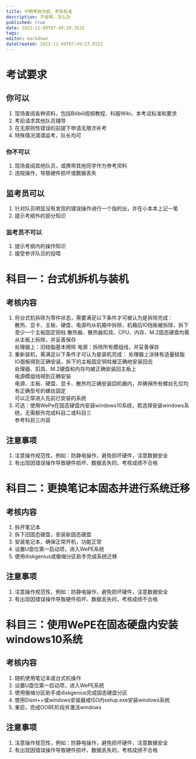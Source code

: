 ```yaml
---
title: 中期考核内容、考核标准
description: 不会啊，怎么办
published: true
date: 2022-11-09T07:49:29.353Z
tags: 
editor: markdown
dateCreated: 2022-11-09T07:49:27.915Z
---
```

# 考试要求
## 你可以
1. 现场查阅各种资料，包括Bilibili视频教程、科服Wiki、本考试标准和要求
2. 考前请求其他队员辅导
3. 在无原则性错误的前提下申请无限次补考
4. 特殊情况滴滴监考，队长均可
### 你不可以
1. 现场查阅其他队员，或携带其他同学作为参考资料
2. 违规操作，导致硬件损坏或数据丢失

## 监考员可以
1. 针对队员明显没有发现的错误操作进行一个指的出，并在小本本上记一笔
2. 提示考纲外的部分知识
### 监考员不可以
1. 提示考纲内的操作知识
2. 接受参评队员的投喂

# 科目一：台式机拆机与装机

## 考核内容
1. 将台式机拆除为零件状态，需要满足以下条件才可被认为是拆除完成：  
   散热、显卡、主板、硬盘、电源均从机箱中拆除，机箱后IO挡板被拆除，拆下至少一个主板固定铜柱
   散热器、散热器扣具、CPU、内存、M.2固态硬盘均需从主板上拆除，并妥善保存  
   处理器上：旧硅脂基本擦除
   电源：拆除所有模组线，并妥善保存
2. 重新装机，需满足以下条件才可认为是装机完成：
   处理器上涂抹有适量硅脂  
   IO面板得到正确安装，拆下的主板固定铜柱被正确地安装回去  
   处理器、扣具、M.2硬盘和内存均被正确安装回主板上  
   电源模组线得到正确安装  
   电源、主板、硬盘、显卡、散热均正确安装回机箱内，并确保所有螺丝孔位均有正确型号的螺丝固定  
   可以正常进入先前已安装的系统
3. 可选：使用WePe在固态硬盘内安装windows10系统，若选择安装windows系统，无需额外完成科目二或科目三  
   参考科目三内容
## 注意事项
1. 注意操作规范性，例如：防静电操作，避免损坏硬件，注意数据安全
2. 有出现因错误操作导致硬件损坏、数据丢失的，考核成绩不合格

# 科目二：更换笔记本固态并进行系统迁移
## 考核内容
1. 拆开笔记本
2. 拆下旧固态硬盘，安装新固态硬盘
3. 安装笔记本，确保正常开机，功能正常
4. 设置U盘位第一启动项，进入WePE系统
5. 使用diskgenius或傲梅分区助手完成系统迁移
## 注意事项
1. 注意操作规范性，例如：防静电操作，避免损坏硬件，注意数据安全
2. 有出现因错误操作导致硬件损坏、数据丢失的，考核成绩不合格

# 科目三：使用WePE在固态硬盘内安装windows10系统
## 考核内容
1. 随机使用笔记本或台式机操作
2. 设置U盘位第一启动项，进入WePE系统
3. 使用傲梅分区助手或diskgenius完成固态硬盘分区
4. 使用Dism++或windows安装器或ISO内setup.exe安装windows系统
5. 重启，完成OOBE阶段并激活windows
## 注意事项
1. 注意操作规范性，例如：防静电操作，避免损坏硬件，注意数据安全
2. 有出现因错误操作导致硬件损坏、数据丢失的，考核成绩不合格